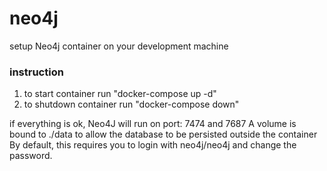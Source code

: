 # neo4j

setup Neo4j container on your development machine

### instruction

1. to start container run "docker-compose up -d"
2. to shutdown container run "docker-compose down"

if everything is ok, Neo4J will run on port: 7474 and 7687
A volume is bound to ./data to allow the database to be persisted outside the container
By default, this requires you to login with neo4j/neo4j and change the password.
